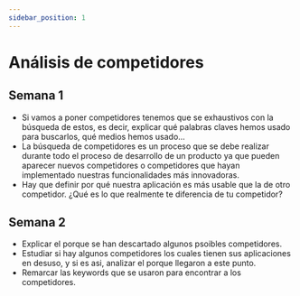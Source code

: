 ```yaml
---
sidebar_position: 1
---
```


# Análisis de competidores

## Semana 1
- Si vamos a poner competidores tenemos que se exhaustivos con la búsqueda de estos, es decir, explicar qué palabras claves hemos usado para buscarlos, qué medios hemos usado...
- La búsqueda de competidores es un proceso que se debe realizar durante todo el proceso de desarrollo de un producto ya que pueden aparecer nuevos competidores o competidores que hayan implementado nuestras funcionalidades más innovadoras.
- Hay que definir por qué nuestra aplicación es más usable que la de otro competidor. ¿Qué es lo que realmente te diferencia de tu competidor? 
## Semana 2
- Explicar el porque se han descartado algunos psoibles competidores.
- Estudiar si hay algunos competidores los cuales tienen sus aplicaciones en desuso, y si es asi, analizar el porque llegaron a este punto.
- Remarcar las keywords que se usaron para encontrar a los competidores.
